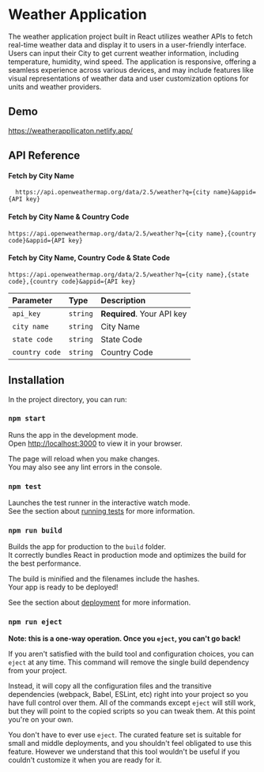 
# Weather Application

The weather application project built in React utilizes weather APIs to fetch real-time weather data and display it to users in a user-friendly interface. Users can input their City to get current weather information, including temperature, humidity, wind speed. The application is responsive, offering a seamless experience across various devices, and may include features like visual representations of weather data and user customization options for units and weather providers.


## Demo

https://weatherappllicaton.netlify.app/


## API Reference

#### Fetch by City Name
```
  https://api.openweathermap.org/data/2.5/weather?q={city name}&appid={API key}
```

#### Fetch by City Name & Country Code
```
https://api.openweathermap.org/data/2.5/weather?q={city name},{country code}&appid={API key}
```

#### Fetch by City Name, Country Code & State Code
```
https://api.openweathermap.org/data/2.5/weather?q={city name},{state code},{country code}&appid={API key}
```

| Parameter | Type     | Description                |
| :-------- | :------- | :------------------------- |
| `api_key` | `string` | **Required**. Your API key |
| `city name` | `string` | City Name |
| `state code`| `string` | State Code |
| `country code`| `string` | Country Code |



## Installation

 In the project directory, you can run:

### `npm start`

Runs the app in the development mode.\
Open [http://localhost:3000](http://localhost:3000) to view it in your browser.

The page will reload when you make changes.\
You may also see any lint errors in the console.

### `npm test`

Launches the test runner in the interactive watch mode.\
See the section about [running tests](https://facebook.github.io/create-react-app/docs/running-tests) for more information.

### `npm run build`

Builds the app for production to the `build` folder.\
It correctly bundles React in production mode and optimizes the build for the best performance.

The build is minified and the filenames include the hashes.\
Your app is ready to be deployed!

See the section about [deployment](https://facebook.github.io/create-react-app/docs/deployment) for more information.

### `npm run eject`

**Note: this is a one-way operation. Once you `eject`, you can't go back!**

If you aren't satisfied with the build tool and configuration choices, you can `eject` at any time. This command will remove the single build dependency from your project.

Instead, it will copy all the configuration files and the transitive dependencies (webpack, Babel, ESLint, etc) right into your project so you have full control over them. All of the commands except `eject` will still work, but they will point to the copied scripts so you can tweak them. At this point you're on your own.

You don't have to ever use `eject`. The curated feature set is suitable for small and middle deployments, and you shouldn't feel obligated to use this feature. However we understand that this tool wouldn't be useful if you couldn't customize it when you are ready for it.
    
